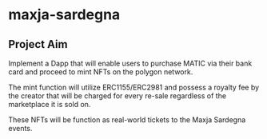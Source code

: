 # maxja-sardegna

## Project Aim

Implement a Dapp that will enable users to purchase MATIC via their bank card and proceed to mint NFTs on the polygon network.

The mint function will utilize ERC1155/ERC2981 and possess a royalty fee by the creator that will be charged for every re-sale regardless of the marketplace it is sold on.

These NFTs will be function as real-world tickets to the Maxja Sardegna events.
